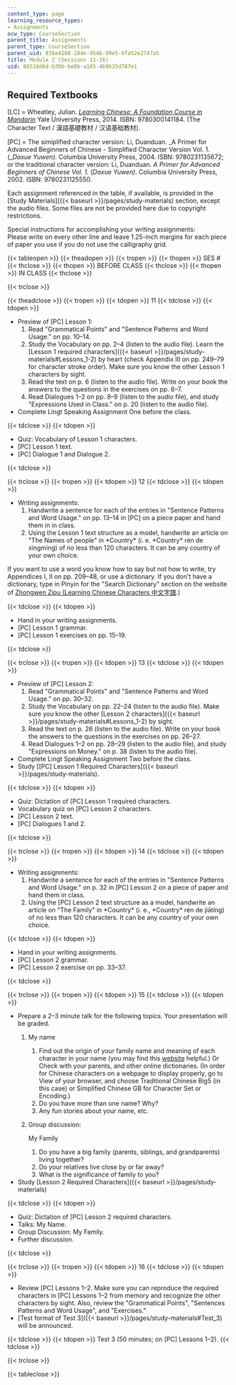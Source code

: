 ```yaml
---
content_type: page
learning_resource_types:
- Assignments
ocw_type: CourseSection
parent_title: Assignments
parent_type: CourseSection
parent_uid: 836e4168-284e-954b-99e5-0fa52e2747a5
title: Module 2 (Sessions 11-16)
uid: 86518d6d-b38b-be0b-a165-4b9635d787e1
---
```


Required Textbooks
------------------

\[LC\] = Wheatley, Julian. [_Learning Chinese: A Foundation Course in Mandarin_](/resources/res-21g-003-learning-chinese-a-foundation-course-in-mandarin-spring-2011) Yale University Press, 2014. ISBN: 9780300141184. (The Character Text / 漢語基礎教材 / 汉语基础教材).

\[PC\] = The simiplified character version: Li, Duanduan. _A Primer for Advanced Beginners of Chinese - Simplified Character Version Vol. 1. (__Daxue Yuwen)._ Columbia University Press, 2004. ISBN: 9780231135672; or the traditional character version: Li, Duanduan. _A Primer for Advanced Beginners of Chinese Vol. 1._ (_Daxue Yuwen)_. Columbia University Press, 2002. ISBN: 9780231125550.

Each assignment referenced in the table, if available, is provided in the [Study Materials]({{< baseurl >}}/pages/study-materials) section, except the audio files. Some files are not be provided here due to copyright restrictions.

Special instructions for accomplishing your writing assignments:  
Please write on every other line and leave 1.25-inch margins for each piece of paper you use if you do not use the calligraphy grid.

{{< tableopen >}}
{{< theadopen >}}
{{< tropen >}}
{{< thopen >}}
SES #
{{< thclose >}}
{{< thopen >}}
BEFORE CLASS
{{< thclose >}}
{{< thopen >}}
IN CLASS
{{< thclose >}}

{{< trclose >}}

{{< theadclose >}}
{{< tropen >}}
{{< tdopen >}}
11
{{< tdclose >}}
{{< tdopen >}}


*   Preview of \[PC\] Lesson 1:
    1.  Read "Grammatical Points" and "Sentence Patterns and Word Usage." on pp. 10–14.
    2.  Study the Vocabulary on pp. 2–4 (listen to the audio file). Learn the [Lesson 1 required characters]({{< baseurl >}}/pages/study-materials#Lessons_1-2) by heart (check Appendix III on pp. 249–79 for character stroke order). Make sure you know the other Lesson 1 characters by sight.
    3.  Read the text on p. 6 (listen to the audio file). Write on your book the answers to the questions in the exercises on pp. 6–7.
    4.  Read Dialogues 1–2 on pp. 8–9 (listen to the audio file), and study "Expressions Used in Class." on p. 20 (listen to the audio file).
*   Complete Lingt Speaking Assignment One before the class.


{{< tdclose >}}
{{< tdopen >}}


*   Quiz: Vocabulary of Lesson 1 characters.
*   \[PC\] Lesson 1 text.
*   \[PC\] Dialogue 1 and Dialogue 2.


{{< tdclose >}}

{{< trclose >}}
{{< tropen >}}
{{< tdopen >}}
12
{{< tdclose >}}
{{< tdopen >}}


*   Writing assignments:
    1.  Handwrite a sentence for each of the entries in "Sentence Patterns and Word Usage." on pp. 13–14 in \[PC\] on a piece paper and hand them in in class.
    2.  Using the Lesson 1 text structure as a model, handwrite an article on "The Names of people" in \*Country\* (i. e. \*Country\* rén de xìngmíng) of no less than 120 characters. It can be any country of your own choice.

If you want to use a word you know how to say but not how to write, try Appendices I, II on pp. 209–48, or use a dictionary. If you don't have a dictionary, type in Pinyin for the "Search Dictionary" section on the website of [Zhongwen Zipu (Learning Chinese Characters 中文字譜](http://zhongwen.com).)


{{< tdclose >}}
{{< tdopen >}}


*   Hand in your writing assignments.
*   \[PC\] Lesson 1 grammar.
*   \[PC\] Lesson 1 exercises on pp. 15–19.


{{< tdclose >}}

{{< trclose >}}
{{< tropen >}}
{{< tdopen >}}
13
{{< tdclose >}}
{{< tdopen >}}


*   Preview of \[PC\] Lesson 2:
    1.  Read "Grammatical Points" and "Sentence Patterns and Word Usage." on pp. 30–32.
    2.  Study the Vocabulary on pp. 22–24 (listen to the audio file). Make sure you know the other [Lesson 2 characters]({{< baseurl >}}/pages/study-materials#Lessons_1-2) by sight.
    3.  Read the text on p. 26 (listen to the audio file). Write on your book the answers to the questions in the exercises on pp. 26–27.
    4.  Read Dialogues 1–2 on pp. 28–29 (listen to the audio file), and study "Expressions on Money." on p. 38 (listen to the audio file).
*   Complete Lingt Speaking Assignment Two before the class.
*   Study [\[PC\] Lesson 1 Required Characters]({{< baseurl >}}/pages/study-materials).


{{< tdclose >}}
{{< tdopen >}}


*   Quiz: Dictation of \[PC\] Lesson 1 required characters.
*   Vocabulary quiz on \[PC\] Lesson 2 characters.
*   \[PC\] Lesson 2 text.
*   \[PC\] Dialogues 1 and 2.


{{< tdclose >}}

{{< trclose >}}
{{< tropen >}}
{{< tdopen >}}
14
{{< tdclose >}}
{{< tdopen >}}


*   Writing assignments:
    1.  Handwrite a sentence for each of the entries in "Sentence Patterns and Word Usage." on p. 32 in \[PC\] Lesson 2 on a piece of paper and hand them in class.
    2.  Using the \[PC\] Lesson 2 text structure as a model, handwrite an article on "The Family" in \*Country\* (i. e., \*Country\* rén de jiātíng) of no less than 120 characters. It can be any country of your own choice.


{{< tdclose >}}
{{< tdopen >}}


*   Hand in your writing assignments.
*   \[PC\] Lesson 2 grammar.
*   \[PC\] Lesson 2 exercise on pp. 33–37.


{{< tdclose >}}

{{< trclose >}}
{{< tropen >}}
{{< tdopen >}}
15
{{< tdclose >}}
{{< tdopen >}}


*   Prepare a 2–3 minute talk for the following topics. Your presentation will be graded.
    1.  My name
        1.  Find out the origin of your family name and meaning of each character in your name (you may find this [website](http://www.yutopian.com/names) helpful.)  Or Check with your parents, and other online dictionaries. (In order for Chinese characters on a webpage to display properly, go to View of your browser, and choose Traditional Chinese Big5 (in this case) or Simplified Chinese GB for Character Set or Encoding.)
        2.  Do you have more than one name? Why?
        3.  Any fun stories about your name, etc.
    2.  Group discussion:
        
        My Family
        
        1.  Do you have a big family (parents, siblings, and grandparents) living together?
        2.  Do your relatives live close by or far away?
        3.  What is the significance of family to you?
*   Study [Lesson 2 Required Characters]({{< baseurl >}}/pages/study-materials)


{{< tdclose >}}
{{< tdopen >}}


*   Quiz: Dictation of \[PC\] Lesson 2 required characters.
*   Talks: My Name.
*   Group Discussion: My Family.
*   Further discussion.


{{< tdclose >}}

{{< trclose >}}
{{< tropen >}}
{{< tdopen >}}
16
{{< tdclose >}}
{{< tdopen >}}


*   Review \[PC\] Lessons 1–2. Make sure you can reproduce the required characters in \[PC\] Lessons 1–2 from memory and recognize the other characters by sight. Also, review the "Grammatical Points", "Sentences Patterns and Word Usage", and "Exercises."
*   [Test format of Test 3]({{< baseurl >}}/pages/study-materials#Test_3) will be announced.


{{< tdclose >}}
{{< tdopen >}}
Test 3 (50 minutes; on \[PC\] Lessons 1–2).
{{< tdclose >}}

{{< trclose >}}

{{< tableclose >}}